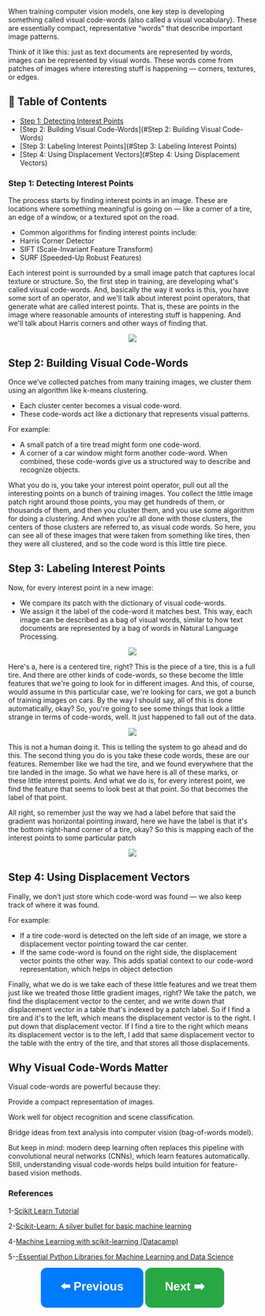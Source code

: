 When training computer vision models, one key step is developing something called visual code-words (also called a visual vocabulary). These are essentially compact, representative “words” that describe important image patterns.

Think of it like this: just as text documents are represented by words, images can be represented by visual words. These words come from patches of images where interesting stuff is happening — corners, textures, or edges.


## 📑 Table of Contents  

- [Step 1: Detecting Interest Points](#Step-1:-Detecting-Interest-Points)  
- [Step 2: Building Visual Code-Words](#Step 2: Building Visual Code-Words)  
- [Step 3: Labeling Interest Points](#Step 3: Labeling Interest Points)  
- [Step 4: Using Displacement Vectors](#Step 4: Using Displacement Vectors)

### **Step 1: Detecting Interest Points** 

The process starts by finding interest points in an image. These are locations where something meaningful is going on — like a corner of a tire, an edge of a window, or a textured spot on the road.

- Common algorithms for finding interest points include:
- Harris Corner Detector
- SIFT (Scale-Invariant Feature Transform)
- SURF (Speeded-Up Robust Features)

Each interest point is surrounded by a small image patch that captures local texture or structure.
So, the first step in training, are developing what's called visual code-words.  And, basically the way it works is this, you have some sort of an operator, and  we'll talk about interest point operators,  that generate what are called interest points.  That is, these are points in the image where reasonable amounts of  interesting stuff is happening.  And we'll talk about Harris corners and other ways of finding that. 

<p align="center">
<img src="https://github.com/dr-mushtaq/Computer-Vision/blob/main/%F0%9F%93%9AChapter%2010%20L3%20Generalized%20Hough%20transform%20Edit%20section%20name/1.png"></a>
</p>

 ## **Step 2: Building Visual Code-Words**
 
Once we’ve collected patches from many training images, we cluster them using an algorithm like k-means clustering.

- Each cluster center becomes a visual code-word.
- These code-words act like a dictionary that represents visual patterns.

For example:

- A small patch of a tire tread might form one code-word.
- A corner of a car window might form another code-word.
When combined, these code-words give us a structured way to describe and recognize objects.

What you do is, you take your interest point operator,  pull out all the interesting points on a bunch of training images.  You collect the little image patch right around those points,  you may get hundreds of them, or thousands of them, and then you cluster them,  and you use some algorithm for doing a clustering.  And when you're all done with those clusters,  the centers of those clusters are referred to, as visual code words.  So here, you can see all of these images that were  taken from something like tires, then they were all clustered, and so  the code word is this little tire piece. 

## **Step 3: Labeling Interest Points** 

Now, for every interest point in a new image:
- We compare its patch with the dictionary of visual code-words.
- We assign it the label of the code-word it matches best.
This way, each image can be described as a bag of visual words, similar to how text documents are represented by a bag of words in Natural Language Processing.

<p align="center">
<img src="https://github.com/dr-mushtaq/Computer-Vision/blob/main/%F0%9F%93%9AChapter%2010%20L3%20Generalized%20Hough%20transform%20Edit%20section%20name/333.png"></a>
</p>

Here's a, here is a centered tire, right?  This is the piece of a tire, this is a full tire.  And there are other kinds of code-words, so these become the little  features that we're going to look for in different images.  And this, of course, would assume in this particular case, we're looking for  cars, we got a bunch of training images on cars.  By the way I should say, all of this is done automatically, okay?  So, you're going to see some things that look a little strange in  terms of code-words, well.  It just happened to fall out of the data. 

<p align="center">
<img src="https://github.com/dr-mushtaq/Computer-Vision/blob/main/%F0%9F%93%9AChapter%2010%20L3%20Generalized%20Hough%20transform%20Edit%20section%20name/4444.png"></a>
</p>

This is not a human doing it.  This is telling the system to go ahead and do this.  The second thing you do is you take these code words, these are our features.  Remember like we had the tire, and  we found everywhere that the tire landed in the image.  So what we have here is all of these marks, or these little interest points.  And what we do is, for every interest point,  we find the feature that seems to look best at that point.  So that becomes the label of that point. 

All right, so remember just the way we had  a label before that said the gradient was horizontal pointing inward, here we  have the label is that it's the bottom right-hand corner of a tire, okay?  So this is mapping each of the interest points to some particular patch
<p align="center">
<img src="https://github.com/dr-mushtaq/Computer-Vision/blob/main/%F0%9F%93%9AChapter%2010%20L3%20Generalized%20Hough%20transform%20Edit%20section%20name/555.png"></a>
</p>

## **Step 4: Using Displacement Vectors** 

Finally, we don’t just store which code-word was found — we also keep track of where it was found.

For example:

- If a tire code-word is detected on the left side of an image, we store a displacement vector pointing toward the car center.
- If the same code-word is found on the right side, the displacement vector points the other way.
This adds spatial context to our code-word representation, which helps in object detection

Finally, what we do is we take each of these little features and  we treat them just like we treated those little gradient images, right?  We take the patch, we find the displacement vector to the center, and we  write down that displacement vector in a table that's indexed by a patch label.  So if I find a tire and  it's to the left, which means the displacement vector is to the right.  I put down that displacement vector.  If I find a tire to the right which means its displacement vector is to  the left, I add that same displacement vector to the table with the entry  of the tire, and that stores all those displacements.

## **Why Visual Code-Words Matter** 

Visual code-words are powerful because they:

Provide a compact representation of images.

Work well for object recognition and scene classification.

Bridge ideas from text analysis into computer vision (bag-of-words model).

But keep in mind: modern deep learning often replaces this pipeline with convolutional neural networks (CNNs), which learn features automatically. Still, understanding visual code-words helps build intuition for feature-based vision methods.
 
 
### References

1-[Scikit Learn Tutorial](https://www.tutorialspoint.com/scikit_learn/index.htm)

2-[Scikit-Learn: A silver bullet for basic machine learning](https://medium.com/analytics-vidhya/scikit-learn-a-silver-bullet-for-basic-machine-learning-13c7d8b248ee)

4-[Machine Learning with scikit-learning (Datacamp)](https://www.datacamp.com/users/sign_in?redirect=http%3A%2F%2Fapp.datacamp.com%2Flearn%2Fcourses%2Fmachine-learning-with-scikit-learn)

5-[-Essential Python Libraries for Machine Learning and Data Science](https://www.deeplearning.ai/blog/essential-python-libraries-for-machine-learning-and-data-science/?utm_campaign=DLAI+Blog&utm_content=248986290&utm_medium=social&utm_source=facebook&hss_channel=fbp-1027125564106325)


<p align="center">
  <a href="#previous-section" style="text-decoration:none;">
    <button style="padding:20px 40px; font-size:24px; font-weight:bold; border-radius:12px; background-color:#007BFF; color:white; border:none; cursor:pointer;">
      ⬅️ Previous
    </button>
  </a>

  <a href="#next-section" style="text-decoration:none;">
    <button style="padding:20px 40px; font-size:24px; font-weight:bold; border-radius:12px; background-color:#28A745; color:white; border:none; cursor:pointer;">
      Next ➡️
    </button>
  </a>
</p>







































